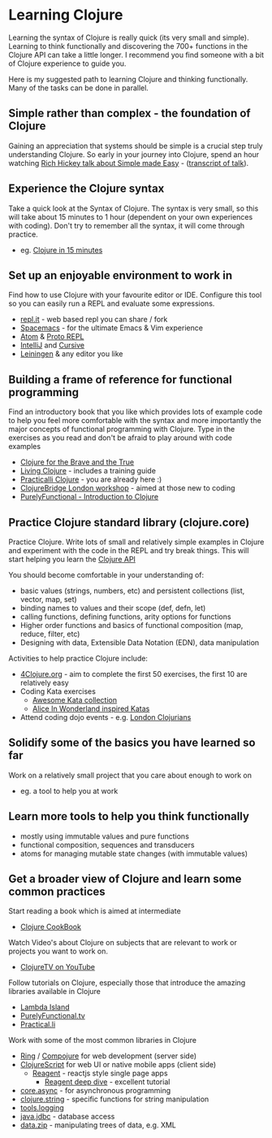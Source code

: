# Learning Clojure

Learning the syntax of Clojure is really quick (its very small and simple).  Learning to think functionally and discovering the 700+ functions in the Clojure API can take a little longer.  I recommend you find someone with a bit of Clojure experience to guide you.

Here is my suggested path to learning Clojure and thinking functionally.  Many of the tasks can be done in parallel.


## Simple rather than complex - the foundation of Clojure

Gaining an appreciation that systems should be simple is a crucial step truly understanding Clojure.  So early in your journey into Clojure, spend an hour watching [Rich Hickey talk about Simple made Easy](https://www.infoq.com/presentations/Simple-Made-Easy) - ([transcript of talk](https://github.com/matthiasn/talk-transcripts/blob/master/Hickey_Rich/SimpleMadeEasy.md)).


## Experience the Clojure syntax

Take a quick look at the Syntax of Clojure.  The syntax is very small, so this will take about 15 minutes to 1 hour (dependent on your own experiences with coding).  Don't try to remember all the syntax, it will come through practice.
- eg. [Clojure in 15 minutes](https://adambard.com/blog/clojure-in-15-minutes/)


## Set up an enjoyable environment to work in

Find how to use Clojure with your favourite editor or IDE.  Configure this tool so you can easily run a REPL and evaluate some expressions.
- [repl.it](https://repl.it) - web based repl you can share / fork
- [Spacemacs](https://spacemacs.org) - for the ultimate Emacs & Vim experience
- [Atom](https://atom.io) & [Proto REPL](https://atom.io/packages/proto-repl)
- [IntelliJ](https://www.jetbrains.com/idea/) and [Cursive](https://cursive-ide.com/)
- [Leiningen](https://leiningen.org) & any editor you like


## Building a frame of reference for functional programming

Find an introductory book that you like which provides lots of example code to help you feel more comfortable with the syntax and more importantly the major concepts of functional programming with Clojure.  Type in the exercises as you read and don't be afraid to play around with code examples

- [Clojure for the Brave and the True](https://www.braveclojure.com/)
- [Living Clojure](http://shop.oreilly.com/product/0636920034292.do) - includes a training guide
- [Practicalli Clojure](/) - you are already here :)
- [ClojureBridge London workshop](https://clojurebridgelondon.github.io/workshop/) - aimed at those new to coding
- [PurelyFunctional - Introduction to Clojure](https://purelyfunctional.tv/courses/introduction-to-clojure-v2/)

## Practice Clojure standard library (clojure.core)

Practice Clojure.  Write lots of small and relatively simple examples in Clojure and experiment with the code in the REPL and try break things.  This will start helping you learn the [Clojure API](https://clojure.github.io/clojure/)

You should become comfortable in your understanding of:
- basic values (strings, numbers, etc) and persistent collections (list, vector, map, set)
- binding names to values and their scope  (def, defn, let)
- calling functions, defining functions, arity options for functions
- Higher order functions and basics of functional composition (map, reduce, filter, etc)
- Designing with data, Extensible Data Notation (EDN), data manipulation

Activities to help practice Clojure include:
- [4Clojure.org](https://4clojure.org) - aim to complete the first 50 exercises, the first 10 are relatively easy
- Coding Kata exercises
  - [Awesome Kata collection](https://github.com/gamontal/awesome-katas)
  - [Alice In Wonderland inspired Katas](https://github.com/gigasquid/wonderland-clojure-katas)
- Attend coding dojo events - e.g. [London Clojurians](https://meetup.com/london-clojurians)


## Solidify some of the basics you have learned so far

Work on a relatively small project that you care about enough to work on
- eg. a tool to help you at work


## Learn more tools to help you think functionally
- mostly using immutable values and pure functions
- functional composition, sequences and transducers
- atoms for managing mutable state changes (with immutable values)


## Get a broader view of Clojure and learn some common practices

Start reading a book which is aimed at intermediate
- [Clojure CookBook](http://clojure-cookbook.com/)


Watch Video's about Clojure on subjects that are relevant to work or projects you want to work on.
- [ClojureTV on YouTube](https://www.youtube.com/user/ClojureTV)


Follow tutorials on Clojure, especially those that introduce the amazing libraries available in Clojure
- [Lambda Island](https://lambdaisland.com/)
- [PurelyFunctional.tv](https://purelyfunctional.tv/)
- [Practical.li](https://practicalli,github.io)


Work with some of the most common libraries in Clojure
- [Ring]() / [Compojure]() for web development (server side)
- [ClojureScript](https://clojurescript.org/) for web UI or native mobile apps (client side)
  - [Reagent](https://reagent-project.github.io/) - reactjs style single page apps
    - [Reagent deep dive](http://timothypratley.blogspot.co.uk/2017/01/reagent-deep-dive-part-1.html) - excellent tutorial
- [core.async]() - for asynchronous programming
- [clojure.string]() - specific functions for string manipulation
- [tools.logging](https://clojure.github.io/tools.logging/)
- [java.jdbc](https://clojure.github.io/java.jdbc/) - database access
- [data.zip](https://clojure.github.io/data.zip/) - manipulating trees of data, e.g. XML
